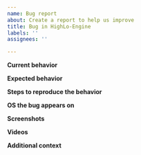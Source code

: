 ```yaml
---
name: Bug report
about: Create a report to help us improve
title: Bug in HighLo-Engine
labels: ''
assignees: ''

---
```


**Current behavior**


**Expected behavior**


**Steps to reproduce the behavior**


**OS the bug appears on**


**Screenshots**


**Videos**


**Additional context**
